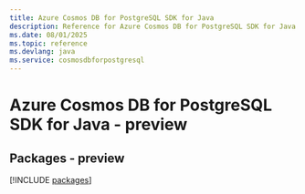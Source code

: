 ```yaml
---
title: Azure Cosmos DB for PostgreSQL SDK for Java
description: Reference for Azure Cosmos DB for PostgreSQL SDK for Java
ms.date: 08/01/2025
ms.topic: reference
ms.devlang: java
ms.service: cosmosdbforpostgresql
---
```

# Azure Cosmos DB for PostgreSQL SDK for Java - preview
## Packages - preview
[!INCLUDE [packages](cosmos-db-for-postgresql-index.md)]